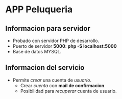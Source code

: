# APP Peluqueria

## Informacion para servidor

- Probado con servidor PHP de desarrollo.
- Puerto de servidor **5000**: **php -S localhost:5000**
- Base de datos MYSQL.

## Informacion del servicio

- Permite *crear* una cuenta de *usuario*.
    - Crear *cuenta* con **mail de confirmacion**.
    - Posibilidad para *recuperar* cuenta de usuario.
    